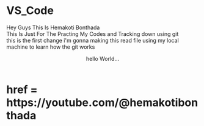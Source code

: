 # VS_Code
Hey Guys This Is Hemakoti Bonthada 
<br>
This Is Just For The Practing My Codes and Tracking down using git
<br>
this is the first change i'm gonna making this read file using my local machine to learn how the git works
<header> hello World...</header>
<h1>href = https://youtube.com/@hemakotibonthada</h1>